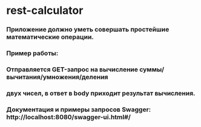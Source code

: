 # rest-calculator
### Приложение должно уметь совершать простейшие математические операции. 
### Пример работы: 
### Отправляется GET-запрос на вычисление суммы/вычитания/умножения/деления 
### двух чисел, в ответ в body приходит результат вычисления. 

### Документация и примеры запросов Swagger: http://localhost:8080/swagger-ui.html#/
